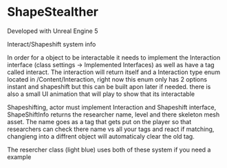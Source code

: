# ShapeStealther

Developed with Unreal Engine 5


Interact/Shapeshift system info

In order for a object to be interactable it needs to implement the Interaction interface (class settings -> ﻿Implemented Interfaces) as well as have a tag called interact.  The interaction will return itself and a Interaction type enum located in /Content/Interaction, right now this enum only has 2 options instant and shapeshift but this can be built apon later if needed. there is also a small UI animation that will play to show that its interactable

Shapeshifting, actor must implement Interaction and Shapeshift interface, ShapeShiftInfo returns the researcher name, level and there skeleton mesh asset.  The name goes as a tag that gets put on the player so that researchers can check there name vs all your tags and react if matching, changieng into a diffrent object will automaticaly clear the old tag.  

The resercher class (light blue) uses both of these system if you need a example
